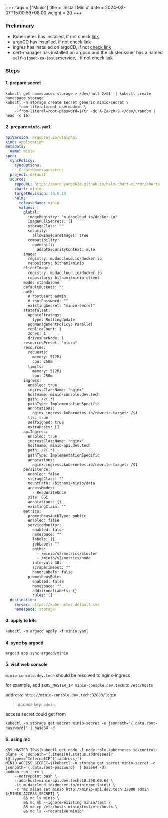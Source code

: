 +++
tags = ["Minio"]
title = 'Install Minio'
date = 2024-03-07T15:00:59+08:00
weight = 20
+++

### Preliminary
- Kubernetes has installed, if not check [link](kubernetes/command/install/index.html)
- argoCD has installed, if not check [link](argo/argo-cd/install_argocd/index.html)
- ingres has installed on argoCD, if not [check link](argo/argo-cd/application/ingress/index.html)
- cert-manager has installed on argocd and the clusterissuer has a named `self-signed-ca-issuer`service, , if not check [link](argo/argo-cd/application/cert_manager/index.html)

### Steps
#### 1. prepare secret 
```shell
kubectl get namespaces storage > /dev/null 2>&1 || kubectl create namespace storage
kubectl -n storage create secret generic minio-secret \
    --from-literal=root-user=admin \
    --from-literal=root-password=$(tr -dc A-Za-z0-9 </dev/urandom | head -c 16)
```
#### 2. prepare `minio.yaml`
```yaml
apiVersion: argoproj.io/v1alpha1
kind: Application
metadata:
  name: minio
spec:
  syncPolicy:
    syncOptions:
    - CreateNamespace=true
  project: default
  source:
    repoURL: https://aaronyang0628.github.io/helm-chart-mirror/charts
    chart: minio
    targetRevision: 16.0.10
    helm:
      releaseName: minio
      values: |
        global:
          imageRegistry: "m.daocloud.io/docker.io"
          imagePullSecrets: []
          storageClass: ""
          security:
            allowInsecureImages: true
          compatibility:
            openshift:
              adaptSecurityContext: auto
        image:
          registry: m.daocloud.io/docker.io
          repository: bitnami/minio
        clientImage:
          registry: m.daocloud.io/docker.io
          repository: bitnami/minio-client
        mode: standalone
        defaultBuckets: ""
        auth:
          # rootUser: admin
          # rootPassword: ""
          existingSecret: "minio-secret"
        statefulset:
          updateStrategy:
            type: RollingUpdate
          podManagementPolicy: Parallel
          replicaCount: 1
          zones: 1
          drivesPerNode: 1
        resourcesPreset: "micro"
        resources: 
          requests:
            memory: 512Mi
            cpu: 250m
          limits:
            memory: 512Mi
            cpu: 250m
        ingress:
          enabled: true
          ingressClassName: "nginx"
          hostname: minio-console.dev.tech
          path: /?(.*)
          pathType: ImplementationSpecific
          annotations: 
            nginx.ingress.kubernetes.io/rewrite-target: /$1
          tls: true
          selfSigned: true
          extraHosts: []
        apiIngress:
          enabled: true
          ingressClassName: "nginx"
          hostname: minio-api.dev.tech
          path: /?(.*)
          pathType: ImplementationSpecific
          annotations: 
            nginx.ingress.kubernetes.io/rewrite-target: /$1
        persistence:
          enabled: false
          storageClass: ""
          mountPath: /bitnami/minio/data
          accessModes:
            - ReadWriteOnce
          size: 8Gi
          annotations: {}
          existingClaim: ""
        metrics:
          prometheusAuthType: public
          enabled: false
          serviceMonitor:
            enabled: false
            namespace: ""
            labels: {}
            jobLabel: ""
            paths:
              - /minio/v2/metrics/cluster
              - /minio/v2/metrics/node
            interval: 30s
            scrapeTimeout: ""
            honorLabels: false
          prometheusRule:
            enabled: false
            namespace: ""
            additionalLabels: {}
            rules: []
  destination:
    server: https://kubernetes.default.svc
    namespace: storage
```

#### 3. apply to k8s
```shell
kubectl -n argocd apply -f minio.yaml
```

#### 4. sync by argocd
```shell
argocd app sync argocd/minio
```

#### 5. visit web console
`minio-console.dev.tech` should be resolved to nginx-ingress

for example, add `$K8S_MASTER_IP minio-console.dev.tech` to `/etc/hosts`

address: `http://minio-console.dev.tech:32080/login`

> access key: `admin`

access secret could get from
```shell
kubectl -n storage get secret minio-secret -o jsonpath='{.data.root-password}' | base64 -d
```

#### 6. using mc
```shell
K8S_MASTER_IP=$(kubectl get node -l node-role.kubernetes.io/control-plane -o jsonpath='{.items[0].status.addresses[?(@.type=="InternalIP")].address}')
MINIO_ACCESS_SECRET=$(kubectl -n storage get secret minio-secret -o jsonpath='{.data.root-password}' | base64 -d)
podman run --rm \
    --entrypoint bash \
    --add-host=minio-api.dev.tech:10.200.60.64 \
    -it m.daocloud.io/docker.io/minio/mc:latest \
    -c "mc alias set minio http://minio-api.dev.tech:32080 admin ${MINIO_ACCESS_SECRET} \
        && mc ls minio \
        && mc mb --ignore-existing minio/test \
        && mc cp /etc/hosts minio/test/etc/hosts \
        && mc ls --recursive minio"
```